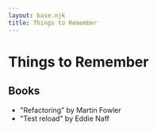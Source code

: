 ```yaml
---
layout: base.njk
title: Things to Remember
---
```


# Things to Remember

## Books

- "Refactoring" by Martin Fowler
- "Test reload" by Eddie Naff
